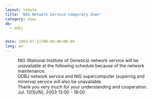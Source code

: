 ```yaml
---
layout: simple
title: 'NIG Network service temporary down'
category: news
db:
  - ddbj


date: 2003-07-11T00:00:00+09:00
lang: en
---
```


<dd>NIG (National Institute of Genetics) network service will be unavailable at the following schedule because of the network maintenance.<br>
<dd>DDBJ network service and NIG supercomputer (supernig and minerva) service will also be unavailable.<br>
<dd>Thank you very much for your understanding and cooperation.<br>
<dd>Jul. 13(SUN), 2003 13:00 - 18:00</dd>
</dd>
</dd>
</dd>
